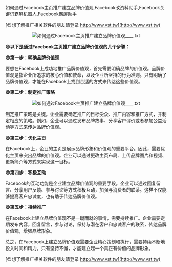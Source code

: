 如何通过Facebook主页推广建立品牌价值观,Facebook改资料助手,Facebook关键词霸屏机器人,Facebook霸屏助手

[😍想了解推广相关软件的朋友请登录 http://www.vst.tw](http://www.vst.tw)

 <center><img src="https://vst.tw/MP4/tuiguang/png/2.png" alt="如何通过Facebook主页推广建立品牌价值观____.txt"></center>

**😄以下是通过Facebook主页推广建立品牌价值观的几个步骤：**

**😄第一步：明确品牌价值观**

要想在Facebook上成功地推广品牌价值观，首先需要明确品牌的价值观。品牌价值观是指企业所追求的核心价值和使命，以及企业所坚持的行为准则。只有明确了品牌价值观，才能在Facebook上找到合适的方式来传达这些价值观。

**😄第二步：制定推广策略**

 <center><img src="https://vst.tw/MP4/tuiguang/png/6.png" alt="如何通过Facebook主页推广建立品牌价值观____.txt"></center>

制定推广策略是关键。企业需要确定推广的目标受众、推广内容和推广方式，并制定相应的策略。例如，企业可以通过发布品牌故事、分享客户评价或者参加公益活动等方式来传达品牌价值观。

**😄第三步：优化主页**

在Facebook上，企业的主页是展示品牌形象和价值观的重要平台。因此，需要优化主页来突出品牌的价值观。企业可以通过更改主页布局、上传品牌图片和视频、更新简介等方式来实现这一目标。

**😄第四步：积极互动**

Facebook的互动功能是企业建立品牌价值观的重要手段。企业可以通过回复留言、分享用户反馈、参与讨论等方式积极互动，加强与消费者的联系。这样不仅能够提高客户忠诚度，也有助于传达品牌价值观。

**😄第五步：持续推广**

在Facebook上建立品牌价值观不是一蹴而就的事情，需要持续推广。企业需要定期发布内容，回复留言，参与讨论，保持与潜在客户和忠诚客户的联系，传达品牌价值观，增强品牌形象。

总之，在Facebook上建立品牌价值观需要企业精心策划和执行，需要持续不断地投入时间和精力。只有坚持不懈，才能建立起一个真正有价值的品牌形象。

[😍想了解推广相关软件的朋友请登录 http://www.vst.tw](http://www.vst.tw)



